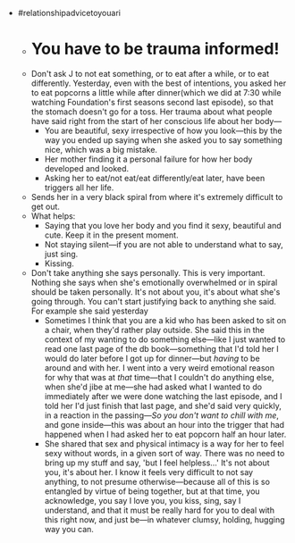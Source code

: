 - #relationshipadvicetoyouari
	- # You have to be trauma informed!
	- Don't ask J to not eat something, or to eat after a while, or to eat differently. Yesterday, even with the best of intentions, you asked her to eat popcorns a little while after dinner(which we did at 7:30 while watching Foundation's first seasons second last episode), so that the stomach doesn't go for a toss. Her trauma about what people have said right from the start of her conscious life about her body—
		- You are beautiful, sexy irrespective of how you look—this by the way you ended up saying when she asked you to say something nice, which was a big mistake.
		- Her mother finding it a personal failure for how her body developed and looked.
		- Asking her to eat/not eat/eat differently/eat later, have been triggers all her life.
	- Sends her in a very black spiral from where it's extremely difficult to get out.
	- What helps:
		- Saying that you love her body and you find it sexy, beautiful and cute. Keep it in the present moment.
		- Not staying silent—if you are not able to understand what to say, just sing.
		- Kissing.
	- Don't take anything she says personally. This is very important. Nothing she says when she's emotionally overwhelmed or in spiral should be taken personally. It's not about you, it's about what she's going through. You can't start justifying back to anything she said. For example she said yesterday
		- Sometimes I think that you are a kid who has been asked to sit on a chair, when they'd rather play outside. She said this in the context of my wanting to do something else—like I just wanted to read one last page of the db book—something that I'd told her I would do later before I got up for dinner—but *having* to be around and with her. I went into a very weird emotional reason for why that was at *that* time—that I couldn't do anything else, when she'd jibe at me—she had asked what I wanted to do immediately after we were done watching the last episode, and I told her I'd just finish that last page, and she'd said very quickly, in a reaction in the passing—*So you don't want to chill with me*, and gone inside—this was about an hour into the trigger that had happened when I had asked her to eat popcorn half an hour later.
		- She shared that sex and physical intimacy is a way for her to feel sexy without words, in a given sort of way. There was no need to bring up my stuff and say, 'but I feel helpless…' It's not about you, it's about her. I know it feels very difficult to not say anything, to not presume otherwise—because all of this is so entangled by virtue of being together, but at that time, you acknowledge, you say I love you, you kiss, sing, say I understand, and that it must be really hard for you to deal with this right now, and just be—in whatever clumsy, holding, hugging way you can.